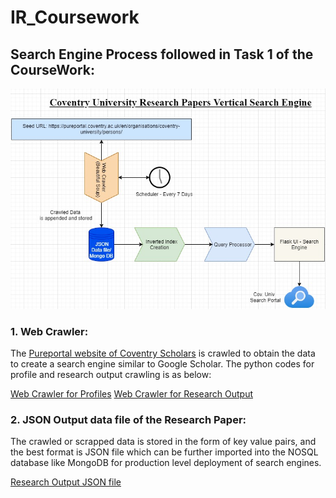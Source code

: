 # IR_Coursework

## Search Engine Process followed in Task 1 of the CourseWork:

![alt text](https://github.com/rajaramkuberan/IR_Coursework/blob/main/Search_Engine.jpg)


### 1. Web Crawler: 
   The [Pureportal website of Coventry Scholars](https://pureportal.coventry.ac.uk/en/organisations/coventry-university/persons/) is crawled to obtain the data to create a search engine similar to Google Scholar. The python codes for profile and research output crawling is as below:

[Web Crawler for Profiles](https://github.com/rajaramkuberan/IR_Coursework/tree/main/IRCW_Codes/Search_Engine_Coventry/pureportal_search_engine/Crawler_bs4/Crawler_Profile)
[Web Crawler for Research Output](https://github.com/rajaramkuberan/IR_Coursework/tree/main/IRCW_Codes/Search_Engine_Coventry/pureportal_search_engine/Crawler_bs4/Crawler_Paper)

### 2. JSON Output data file of the Research Paper:
   The crawled or scrapped data is stored in the form of key value pairs, and the best format is JSON file which can be further imported into the NOSQL database like MongoDB for production level deployment of search engines.
   
   [Research Output JSON file](https://github.com/rajaramkuberan/IR_Coursework/blob/main/IRCW_Codes/Search_Engine_Coventry/pureportal_search_engine/Crawler_bs4/Crawler_Paper/Final_Cov_Research_Paper.json)
